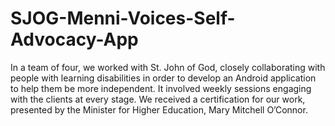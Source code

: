 # SJOG-Menni-Voices-Self-Advocacy-App
In a team of four, we worked with St. John of God, closely collaborating with people with learning disabilities in order to develop an Android application to help them be more independent. It involved weekly sessions engaging with the clients at every stage. We received a certification for our work, presented by the Minister for Higher Education, Mary Mitchell O’Connor.
